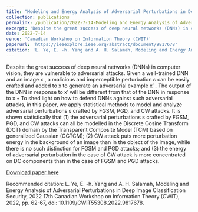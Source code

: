 ```yaml
---
title: "Modeling and Energy Analysis of Adversarial Perturbations in Deep Image Classification Security"
collection: publications
permalink: /publication/2022-7-14-Modeling and Energy Analysis of Adversarial Perturbations in Deep Image Classification Security
excerpt: 'Despite the great success of deep neural networks (DNNs) in computer vision, they are vulnerable to adversarial attacks. Given a well-trained DNN and an image x , a malicious and imperceptible perturbation ε can be easily crafted and added to x to generate an adversarial example x′ . The output of the DNN in response to x′ will be different from that of the DNN in response to x • To shed light on how to defend DNNs against such adversarial attacks, in this paper, we apply statistical methods to model and analyze adversarial perturbations ε crafted by FGSM, PGD, and CW attacks. It is shown statistically that (1) the adversarial perturbations ε crafted by FGSM, PGD, and CW attacks can all be modelled in the Discrete Cosine Transform (DCT) domain by the Transparent Composite Model (TCM) based on generalized Gaussian (GGTCM); (2) CW attack puts more perturbation energy in the background of an image than in the object of the image, while there is no such distinction for FGSM and PGD attacks; and (3) the energy of adversarial perturbation in the case of CW attack is more concentrated on DC components than in the case of FGSM and PGD attacks.'
date: 2022-7-14
venue: 'Canadian Workshop on Information Theory (CWIT)'
paperurl: 'https://ieeexplore.ieee.org/abstract/document/9817678'
citation: 'L. Ye, E. -h. Yang and A. H. Salamah, Modeling and Energy Analysis of Adversarial Perturbations in Deep Image Classification Security, 2022 17th Canadian Workshop on Information Theory (CWIT), 2022, pp. 62-67, doi: 10.1109/CWIT55308.2022.9817678.'
---
```

Despite the great success of deep neural networks (DNNs) in computer vision, they are vulnerable to adversarial attacks. Given a well-trained DNN and an image x , a malicious and imperceptible perturbation ε can be easily crafted and added to x to generate an adversarial example x′ . The output of the DNN in response to x′ will be different from that of the DNN in response to x • To shed light on how to defend DNNs against such adversarial attacks, in this paper, we apply statistical methods to model and analyze adversarial perturbations ε crafted by FGSM, PGD, and CW attacks. It is shown statistically that (1) the adversarial perturbations ε crafted by FGSM, PGD, and CW attacks can all be modelled in the Discrete Cosine Transform (DCT) domain by the Transparent Composite Model (TCM) based on generalized Gaussian (GGTCM); (2) CW attack puts more perturbation energy in the background of an image than in the object of the image, while there is no such distinction for FGSM and PGD attacks; and (3) the energy of adversarial perturbation in the case of CW attack is more concentrated on DC components than in the case of FGSM and PGD attacks.

[Download paper here](https://ieeexplore.ieee.org/abstract/document/9817678)

Recommended citation: L. Ye, E. -h. Yang and A. H. Salamah, Modeling and Energy Analysis of Adversarial Perturbations in Deep Image Classification Security, 2022 17th Canadian Workshop on Information Theory (CWIT), 2022, pp. 62-67, doi: 10.1109/CWIT55308.2022.9817678.